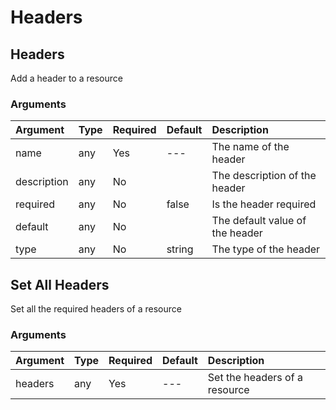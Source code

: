 # Headers

## Headers

Add a header to a resource

### Arguments

| Argument | Type | Required | Default | Description |
| :--- | :--- | :--- | :--- | :--- |
| name | any | Yes | --- | The name of the header |
| description | any | No |  | The description of the header |
| required | any | No | false | Is the header required |
| default | any | No |  | The default value of the header |
| type | any | No | string | The type of the header |

## Set All Headers

Set all the required headers of a resource

### Arguments

| Argument | Type | Required | Default | Description |
| :--- | :--- | :--- | :--- | :--- |
| headers | any | Yes | --- | Set the headers of a resource |


